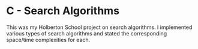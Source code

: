 # C - Search Algorithms

This was my Holberton School project on search algorithms. I implemented
various types of search algorithms and stated the corresponding space/time
complexities for each.